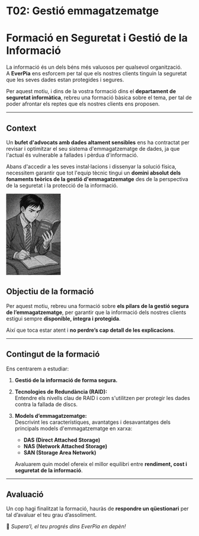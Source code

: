 # T02: Gestió emmagatzematge

# Formació en Seguretat i Gestió de la Informació

La informació és un dels béns més valuosos per qualsevol organització.  
A **EverPia** ens esforcem per tal que els nostres clients tinguin la seguretat que les seves dades estan protegides i segures.  

Per aquest motiu, i dins de la vostra formació dins el **departament de seguretat informàtica**, rebreu una formació bàsica sobre el tema, per tal de poder afrontar els reptes que els nostres clients ens proposen.

---

## Context

Un **bufet d'advocats amb dades altament sensibles** ens ha contractat per revisar i optimitzar el seu sistema d'emmagatzematge de dades, ja que l'actual és vulnerable a fallades i pèrdua d'informació.

Abans d'accedir a les seves instal·lacions i dissenyar la solució física, necessitem garantir que tot l'equip tècnic tingui un **domini absolut dels fonaments teòrics de la gestió d'emmagatzematge** des de la perspectiva de la seguretat i la protecció de la informació.

![imagen](img/Tasca02_enunciado_1.png)

## Objectiu de la formació

Per aquest motiu, rebreu una formació sobre **els pilars de la gestió segura de l’emmagatzematge**, per garantir que la informació dels nostres clients estigui sempre **disponible, íntegra i protegida**.  

Així que toca estar atent i **no perdre’s cap detall de les explicacions**.

---

## Contingut de la formació

Ens centrarem a estudiar:

1. **Gestió de la informació de forma segura.**  
2. **Tecnologies de Redundància (RAID):**  
   Entendre els nivells clau de RAID i com s'utilitzen per protegir les dades contra la fallada de discs.  
3. **Models d’emmagatzematge:**  
   Descrivint les característiques, avantatges i desavantatges dels principals models d'emmagatzematge en xarxa:  
   - **DAS (Direct Attached Storage)**  
   - **NAS (Network Attached Storage)**  
   - **SAN (Storage Area Network)**  
   
   Avaluarem quin model ofereix el millor equilibri entre **rendiment, cost i seguretat de la informació**.

---

## Avaluació

Un cop hagi finalitzat la formació, hauràs de **respondre un qüestionari** per tal d’avaluar el teu grau d’assoliment.  

💪 *Supera’l, el teu progrés dins EverPia en depèn!*

